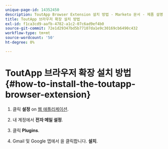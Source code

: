 ```yaml
---
unique-page-id: 14352450
description: ToutApp Browser Extension 설치 방법 - Marketo 문서 - 제품 설명서
title: ToutApp 브라우저 확장 설치 방법
exl-id: f1ca3cd9-aafb-4782-a1c2-07c6ad9ef4b0
source-git-commit: 72e1d29347bd5b77107da1e9c30169cb6490c432
workflow-type: tm+mt
source-wordcount: '50'
ht-degree: 0%

---
```


# ToutApp 브라우저 확장 설치 방법 {#how-to-install-the-toutapp-browser-extension}

1. 클릭 **설정** on [웹 애플리케이션](https://toutapp.com/next#settings).

1. 내 계정에서 **전자 메일 설정**.

1. 클릭 **Plugins**.

1. Gmail 및 Google 앱에서 을 클릭합니다. **설치**.
